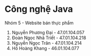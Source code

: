 # Công nghệ Java 
Nhóm 5 - Website bán thực phẩm
1. Nguyễn Phương Đại - 47.01.104.057
2. Đoàn Ngọc Nhã Triết - 47.01.104.218
3. Nguyễn Ngọc Trân - 47.01.104.214
4. Hồ Hoàng Khang - 46.01.104.077
   
